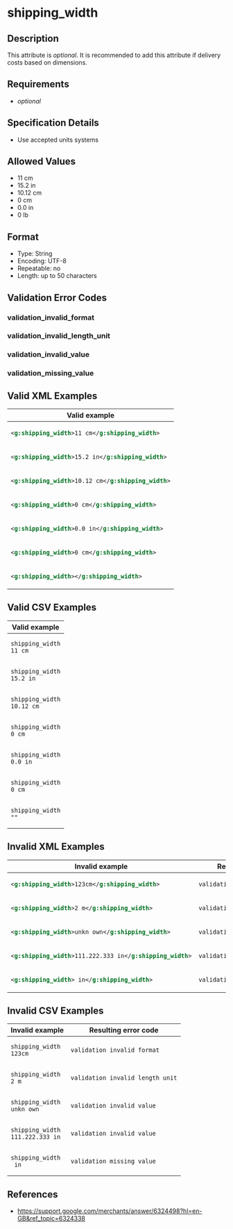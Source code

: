 # shipping_width

## Description

This attribute is *optional*.
It is recommended to add this attribute if delivery costs based on dimensions.

## Requirements

* *optional*


## Specification Details

- Use accepted units systems

## Allowed Values
- 11 cm
- 15.2 in
- 10.12 cm
- 0 cm
- 0.0 in
- 0 lb

## Format

- Type: String
- Encoding: UTF-8
- Repeatable: no
- Length: up to 50 characters


## Validation Error Codes

### validation_invalid_format
### validation_invalid_length_unit
### validation_invalid_value
### validation_missing_value

## Valid XML Examples

<table>
<thead>
<tr><th>Valid example                                </th></tr>
</thead>
<tbody>
<tr><td>

```xml
<g:shipping_width>11 cm</g:shipping_width>   
```

</td></tr>
<tr><td>

```xml
<g:shipping_width>15.2 in</g:shipping_width> 
```

</td></tr>
<tr><td>

```xml
<g:shipping_width>10.12 cm</g:shipping_width>
```

</td></tr>
<tr><td>

```xml
<g:shipping_width>0 cm</g:shipping_width>    
```

</td></tr>
<tr><td>

```xml
<g:shipping_width>0.0 in</g:shipping_width>  
```

</td></tr>
<tr><td>

```xml
<g:shipping_width>0 cm</g:shipping_width>    
```

</td></tr>
<tr><td>

```xml
<g:shipping_width></g:shipping_width>        
```

</td></tr>
</tbody>
</table>

## Valid CSV Examples

<table>
<thead>
<tr><th>Valid example          </th></tr>
</thead>
<tbody>
<tr><td>

```csv
shipping_width
11 cm   
```

</td></tr>
<tr><td>

```csv
shipping_width
15.2 in 
```

</td></tr>
<tr><td>

```csv
shipping_width
10.12 cm
```

</td></tr>
<tr><td>

```csv
shipping_width
0 cm    
```

</td></tr>
<tr><td>

```csv
shipping_width
0.0 in  
```

</td></tr>
<tr><td>

```csv
shipping_width
0 cm    
```

</td></tr>
<tr><td>

```csv
shipping_width
""      
```

</td></tr>
</tbody>
</table>

## Invalid XML Examples

<table>
<thead>
<tr><th>Invalid example                                    </th><th>Resulting error code          </th></tr>
</thead>
<tbody>
<tr><td>

```xml
<g:shipping_width>123cm</g:shipping_width>         
```

</td><td>

```xml
validation_invalid_format     
```

</td></tr>
<tr><td>

```xml
<g:shipping_width>2 m</g:shipping_width>           
```

</td><td>

```xml
validation_invalid_length_unit
```

</td></tr>
<tr><td>

```xml
<g:shipping_width>unkn own</g:shipping_width>      
```

</td><td>

```xml
validation_invalid_value      
```

</td></tr>
<tr><td>

```xml
<g:shipping_width>111.222.333 in</g:shipping_width>
```

</td><td>

```xml
validation_invalid_value      
```

</td></tr>
<tr><td>

```xml
<g:shipping_width> in</g:shipping_width>           
```

</td><td>

```xml
validation_missing_value      
```

</td></tr>
</tbody>
</table>

## Invalid CSV Examples

<table>
<thead>
<tr><th>Invalid example              </th><th>Resulting error code          </th></tr>
</thead>
<tbody>
<tr><td>

```csv
shipping_width
123cm         
```

</td><td>

```csv
validation_invalid_format     
```

</td></tr>
<tr><td>

```csv
shipping_width
2 m           
```

</td><td>

```csv
validation_invalid_length_unit
```

</td></tr>
<tr><td>

```csv
shipping_width
unkn own      
```

</td><td>

```csv
validation_invalid_value      
```

</td></tr>
<tr><td>

```csv
shipping_width
111.222.333 in
```

</td><td>

```csv
validation_invalid_value      
```

</td></tr>
<tr><td>

```csv
shipping_width
 in           
```

</td><td>

```csv
validation_missing_value      
```

</td></tr>
</tbody>
</table>

## References
* https://support.google.com/merchants/answer/6324498?hl=en-GB&ref_topic=6324338

